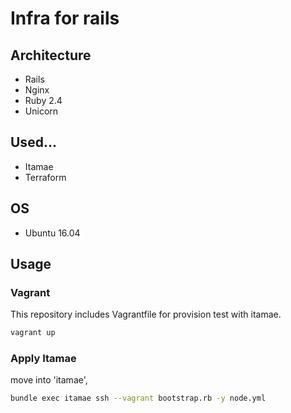 # Infra for rails

## Architecture

- Rails
- Nginx
- Ruby 2.4
- Unicorn

## Used...

- Itamae
- Terraform

## OS

- Ubuntu 16.04

## Usage

### Vagrant

This repository includes Vagrantfile for provision test with itamae.

```bash
vagrant up
```

### Apply Itamae

move into 'itamae',

```bash
bundle exec itamae ssh --vagrant bootstrap.rb -y node.yml
```
